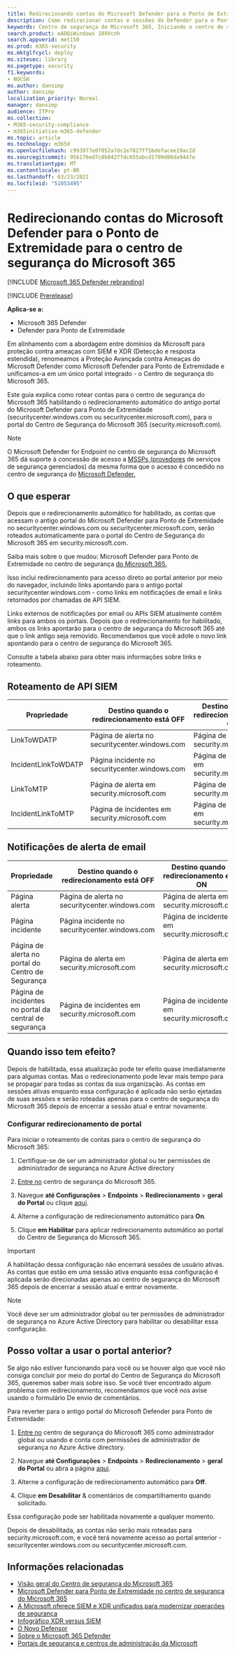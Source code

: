 ```yaml
---
title: Redirecionando contas do Microsoft Defender para o Ponto de Extremidade para o centro de segurança do Microsoft 365
description: Como redirecionar contas e sessões do Defender para o Ponto de Extremidade para o centro de segurança do Microsoft 365.
keywords: Centro de segurança do Microsoft 365, Iniciando o centro de segurança do Microsoft 365, redirecionamento do centro de segurança
search.product: eADQiWindows 10XVcnh
search.appverid: met150
ms.prod: m365-security
ms.mktglfcycl: deploy
ms.sitesec: library
ms.pagetype: security
f1.keywords:
- NOCSH
ms.author: dansimp
author: dansimp
localization_priority: Normal
manager: dansimp
audience: ITPro
ms.collection:
- M365-security-compliance
- m365initiative-m365-defender
ms.topic: article
ms.technology: m365d
ms.openlocfilehash: c993977e0f052a7dc2e7827ff5bdefacee19ac2d
ms.sourcegitcommit: 956176ed7c8b8427fdc655abcd1709d86da9447e
ms.translationtype: MT
ms.contentlocale: pt-BR
ms.lasthandoff: 03/23/2021
ms.locfileid: "51053495"
---
```

# <a name="redirecting-accounts-from-microsoft-defender-for-endpoint-to-the-microsoft-365-security-center"></a>Redirecionando contas do Microsoft Defender para o Ponto de Extremidade para o centro de segurança do Microsoft 365

[!INCLUDE [Microsoft 365 Defender rebranding](../includes/microsoft-defender.md)]

[!INCLUDE [Prerelease](../includes/prerelease.md)]

**Aplica-se a:**
- Microsoft 365 Defender
- Defender para Ponto de Extremidade

Em alinhamento com a abordagem entre domínios da Microsoft para proteção contra ameaças com SIEM e XDR (Detecção e resposta estendida), renomeamos a Proteção Avançada contra Ameaças do Microsoft Defender como Microsoft Defender para Ponto de Extremidade e unificamos-a em um único portal integrado - o Centro de segurança do Microsoft 365.

Este guia explica como rotear contas para o centro de segurança do Microsoft 365 habilitando o redirecionamento automático do antigo portal do Microsoft Defender para Ponto de Extremidade (securitycenter.windows.com ou securitycenter.microsoft.com), para o portal do Centro de Segurança do Microsoft 365 (security.microsoft.com).

> [!NOTE]
> O Microsoft Defender for Endpoint no centro de segurança do Microsoft 365 dá suporte à concessão de acesso a [MSSPs (provedores](/windows/security/threat-protection/microsoft-defender-atp/grant-mssp-access) de serviços de segurança gerenciados) da mesma forma que o acesso é concedido no centro de segurança do [Microsoft Defender.](./mssp-access.md)

## <a name="what-to-expect"></a>O que esperar
Depois que o redirecionamento automático for habilitado, as contas que acessam o antigo portal do Microsoft Defender para Ponto de Extremidade no securitycenter.windows.com ou securitycenter.microsoft.com, serão roteados automaticamente para o portal do Centro de Segurança do Microsoft 365 em security.microsoft.com.
 
Saiba mais sobre o que mudou: Microsoft Defender para Ponto de Extremidade no centro de segurança [do Microsoft 365.](microsoft-365-security-center-mde.md)

Isso inclui redirecionamento para acesso direto ao portal anterior por meio do navegador, incluindo links apontando para o antigo portal securitycenter.windows.com - como links em notificações de email e links retornados por chamadas de API SIEM.  

 Links externos de notificações por email ou APIs SIEM atualmente contêm links para ambos os portais. Depois que o redirecionamento for habilitado, ambos os links apontarão para o centro de segurança do Microsoft 365 até que o link antigo seja removido. Recomendamos que você adote o novo link apontando para o centro de segurança do Microsoft 365.

Consulte a tabela abaixo para obter mais informações sobre links e roteamento.
## <a name="siem-api-routing"></a>Roteamento de API SIEM

|**Propriedade**  |**Destino quando o redirecionamento está OFF**  |**Destino quando o redirecionamento está ON** | 
|---------|---------|---------|
| LinkToWDATP | Página de alerta no securitycenter.windows.com | Página de alerta em security.microsoft.com  |
| IncidentLinkToWDATP | Página incidente no securitycenter.windows.com  | Página de incidentes em security.microsoft.com  |
| LinkToMTP | Página de alerta em security.microsoft.com | Página de alerta em security.microsoft.com  |
| IncidentLinkToMTP | Página de incidentes em security.microsoft.com  | Página de incidentes em security.microsoft.com  

## <a name="email-alert-notifications"></a>Notificações de alerta de email

|**Propriedade**  |**Destino quando o redirecionamento está OFF**  |**Destino quando o redirecionamento está ON** |
|---------|---------|---------|
| Página alerta  | Página de alerta no securitycenter.windows.com  | Página de alerta em security.microsoft.com  |
| Página incidente  |Página incidente no securitycenter.windows.com  | Página de incidentes em security.microsoft.com  
| Página de alerta no portal do Centro de Segurança | Página de alerta em security.microsoft.com | Página de alerta em security.microsoft.com | 
| Página de incidentes no portal da central de segurança | Página de incidentes em security.microsoft.com  | Página de incidentes em security.microsoft.com  |

## <a name="when-does-this-take-effect"></a>Quando isso tem efeito? 
Depois de habilitada, essa atualização pode ter efeito quase imediatamente para algumas contas. Mas o redirecionamento pode levar mais tempo para se propagar para todas as contas da sua organização. As contas em sessões ativas enquanto essa configuração é aplicada não serão ejetadas de suas sessões e serão roteadas apenas para o centro de segurança do Microsoft 365 depois de encerrar a sessão atual e entrar novamente.  

### <a name="set-up-portal-redirection"></a>Configurar redirecionamento de portal
Para iniciar o roteamento de contas para o centro de segurança do Microsoft 365:
1. Certifique-se de ser um administrador global ou ter permissões de administrador de segurança no Azure Active directory 

2. [Entre no](https://security.microsoft.com/) centro de segurança do Microsoft 365.

3. Navegue **até Configurações**  >  **Endpoints**  >  **Redirecionamento**  >  **geral do Portal** ou clique [aqui](https://security.microsoft.com/preferences2/portal_redirection).  

4. Alterne a configuração de redirecionamento automático para **On**.

5. Clique **em Habilitar** para aplicar redirecionamento automático ao portal do Centro de Segurança do Microsoft 365.

>[!IMPORTANT]
>A habilitação dessa configuração não encerrará sessões de usuário ativas. As contas que estão em uma sessão ativa enquanto essa configuração é aplicada serão direcionadas apenas ao centro de segurança do Microsoft 365 depois de encerrar a sessão atual e entrar novamente.

>[!NOTE]
>Você deve ser um administrador global ou ter permissões de administrador de segurança no Azure Active Directory para habilitar ou desabilitar essa configuração.  

## <a name="can-i-go-back-to-using-the-former-portal"></a>Posso voltar a usar o portal anterior?
Se algo não estiver funcionando para você ou se houver algo que você não consiga concluir por meio do portal do Centro de Segurança do Microsoft 365, queremos saber mais sobre isso. Se você tiver encontrado algum problema com redirecionamento, recomendamos que você nos avise usando o formulário De envio de comentários.

Para reverter para o antigo portal do Microsoft Defender para Ponto de Extremidade:

1. [Entre no](https://security.microsoft.com/) centro de segurança do Microsoft 365 como administrador global ou usando e conta com permissões de administrador de segurança no Azure Active directory.

2. Navegue **até Configurações**  >  **Endpoints**  >  **Redirecionamento**  >  **geral do Portal** ou abra a página [aqui](https://security.microsoft.com/preferences2/portal_redirection).  

3. Alterne a configuração de redirecionamento automático para **Off**.

4. Clique **em Desabilitar** & comentários de compartilhamento quando solicitado.

Essa configuração pode ser habilitada novamente a qualquer momento. 

Depois de desabilitada, as contas não serão mais roteadas para security.microsoft.com, e você terá novamente acesso ao portal anterior - securitycenter.windows.com ou securitycenter.microsoft.com. 

## <a name="related-information"></a>Informações relacionadas
- [Visão geral do Centro de segurança do Microsoft 365](overview-security-center.md)
- [Microsoft Defender para Ponto de Extremidade no centro de segurança do Microsoft 365](microsoft-365-security-center-mde.md)
- [A Microsoft oferece SIEM e XDR unificados para modernizar operações de segurança](https://www.microsoft.com/security/blog/?p=91813) 
- [Infográfico XDR versus SIEM](https://afrait.com/blog/xdr-versus-siem/) 
- [O Novo Defensor](https://afrait.com/blog/the-new-defender/) 
- [Sobre o Microsoft 365 Defender](https://www.microsoft.com/microsoft-365/security/microsoft-365-defender) 
- [Portais de segurança e centros de administração da Microsoft](portals.md)